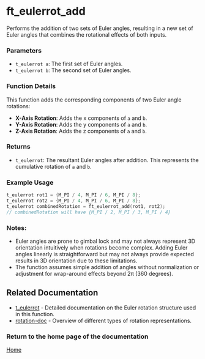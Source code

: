 # ft_eulerrot_add
Performs the addition of two sets of Euler angles, resulting in a new set of Euler angles that combines the rotational effects of both inputs.

### Parameters
- `t_eulerrot a`: The first set of Euler angles.
- `t_eulerrot b`: The second set of Euler angles.

### Function Details
This function adds the corresponding components of two Euler angle rotations:
- **X-Axis Rotation**: Adds the x components of `a` and `b`.
- **Y-Axis Rotation**: Adds the y components of `a` and `b`.
- **Z-Axis Rotation**: Adds the z components of `a` and `b`.

### Returns
- `t_eulerrot`: The resultant Euler angles after addition. This represents the cumulative rotation of `a` and `b`.

### Example Usage
```c
t_eulerrot rot1 = {M_PI / 4, M_PI / 6, M_PI / 8};
t_eulerrot rot2 = {M_PI / 4, M_PI / 6, M_PI / 8};
t_eulerrot combinedRotation = ft_eulerrot_add(rot1, rot2);
// combinedRotation will have {M_PI / 2, M_PI / 3, M_PI / 4}
```

### Notes:
- Euler angles are prone to gimbal lock and may not always represent 3D orientation intuitively when rotations become complex. Adding Euler angles linearly is straightforward but may not always provide expected results in 3D orientation due to these limitations.
- The function assumes simple addition of angles without normalization or adjustment for wrap-around effects beyond 2π (360 degrees).

## Related Documentation
- [t_eulerrot](./t_eulerrot.md) - Detailed documentation on the Euler rotation structure used in this function.
- [rotation-doc](../rotation-doc.md) - Overview of different types of rotation representations.

### Return to the home page of the documentation
[Home](../../home.md)
